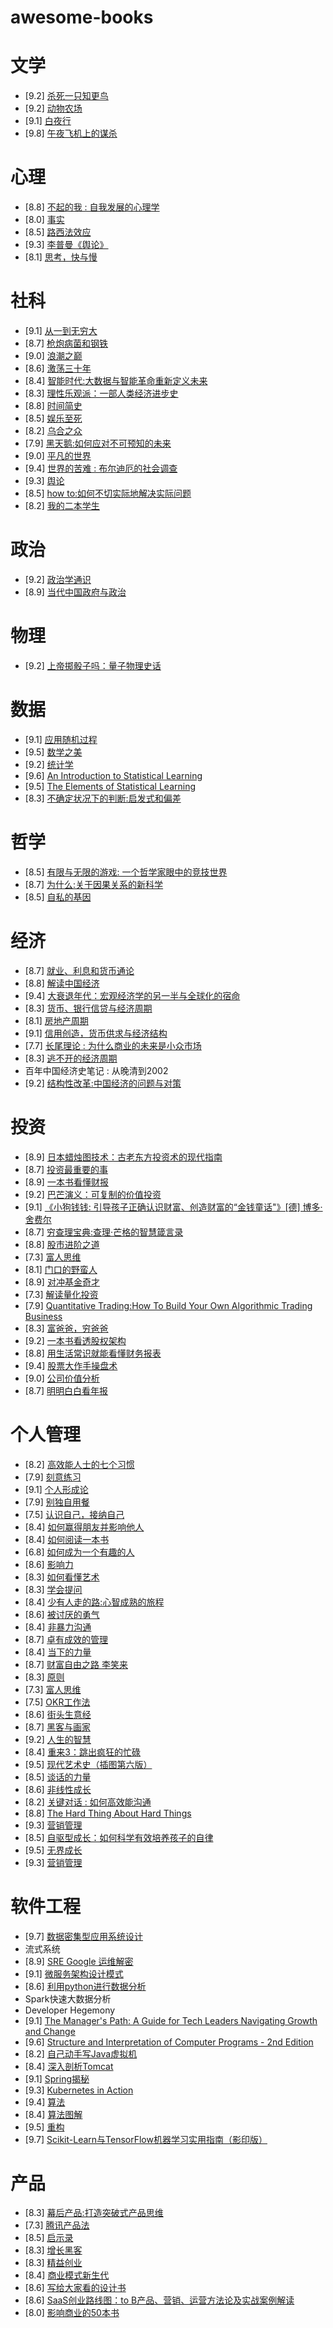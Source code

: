 # awesome-books

# 文学
* [9.2] [杀死一只知更鸟](https://book.douban.com/subject/6781808/)
* [9.2] [动物农场](https://book.douban.com/subject/2035179/)
* [9.1] [白夜行](https://book.douban.com/subject/10554308/)
* [9.8] [午夜飞机上的谋杀](https://book.douban.com/subject/3072494/)

# 心理
* [8.8] [不起的我 : 自我发展的心理学](https://book.douban.com/subject/34836531/)
* [8.0] [事实](https://book.douban.com/subject/33385402/)
* [8.5] [路西法效应](https://book.douban.com/subject/4071842/)
* [9.3] [李普曼《舆论》](https://book.douban.com/subject/27662713/)
* [8.1] [思考，快与慢](https://book.douban.com/subject/10785583/)

# 社科
* [9.1] [从一到无穷大](https://book.douban.com/subject/1102715/)
* [8.7] [枪炮病菌和钢铁](https://book.douban.com/subject/1813841/)
* [9.0] [浪潮之巅](https://book.douban.com/subject/6709783/)
* [8.6] [激荡三十年](https://book.douban.com/subject/3151575/)
* [8.4] [智能时代:大数据与智能革命重新定义未来](https://book.douban.com/subject/26838557/)
* [8.3] [理性乐观派：一部人类经济进步史](https://book.douban.com/subject/6913343/)
* [8.8] [时间简史](https://book.douban.com/subject/1034282/)
* [8.5] [娱乐至死](https://book.douban.com/subject/1062193/)
* [8.2] [乌合之众](https://book.douban.com/subject/1012611/)
* [7.9] [黑天鹅:如何应对不可预知的未来](https://book.douban.com/subject/6854525/)
* [9.0] [平凡的世界](https://book.douban.com/subject/10517238/)
* [9.4] [世界的苦难 : 布尔迪厄的社会调查](https://book.douban.com/subject/26943381/)
* [9.3] [舆论](https://book.douban.com/subject/27662713/)
* [8.5] [how to:如何不切实际地解决实际问题](https://book.douban.com/subject/35048568/)
* [8.2] [我的二本学生](https://book.douban.com/subject/35050614/?icn=index-topchart-subject)

# 政治
* [9.2] [政治学通识](https://book.douban.com/subject/26658395/)
* [8.9] [当代中国政府与政治](https://book.douban.com/subject/26665157/)

# 物理
* [9.2] [上帝掷骰子吗：量子物理史话](https://book.douban.com/subject/1467022/)

# 数据
* [9.1] [应用随机过程](https://book.douban.com/subject/2309401/)
* [9.5] [数学之美](https://book.douban.com/subject/35033507/)
* [9.2] [统计学](https://book.douban.com/subject/1588297/)
* [9.6] [An Introduction to Statistical Learning](https://book.douban.com/subject/21706191/)
* [9.5] [The Elements of Statistical Learning](https://book.douban.com/subject/3294335/)
* [8.3] [不确定状况下的判断:启发式和偏差](https://book.douban.com/subject/3248694/)

# 哲学
* [8.5] [有限与无限的游戏: 一个哲学家眼中的竞技世界](https://book.douban.com/subject/25742296/)
* [8.7] [为什么:关于因果关系的新科学](https://book.douban.com/subject/33438811/)
* [8.5] [自私的基因](https://book.douban.com/subject/11445548/)

# 经济
* [8.7] [就业、利息和货币通论](https://book.douban.com/subject/1137246/)
* [8.8] [解读中国经济](https://book.douban.com/subject/11626951/)
* [9.4] [大衰退年代：宏观经济学的另一半与全球化的宿命](https://book.douban.com/subject/33451663/)
* [8.3] [货币、银行信贷与经济周期](https://book.douban.com/subject/10765392/)
* [8.1] [房地产周期](https://book.douban.com/subject/27142454/)
* [9.1] [信用创造，货币供求与经济结构](https://book.douban.com/subject/26314075/)
* [7.7] [长尾理论 : 为什么商业的未来是小众市场](https://book.douban.com/subject/26584041/)
* [8.3] [逃不开的经济周期](https://book.douban.com/subject/3265599/)
* 百年中国经济史笔记 : 从晚清到2002
* [9.2] [结构性改革:中国经济的问题与对策](https://book.douban.com/subject/35147504/)

# 投资
* [8.9] [日本蜡烛图技术：古老东方投资术的现代指南](https://book.douban.com/subject/34948750/)
* [8.7] [投资最重要的事](https://book.douban.com/subject/10799082/)
* [8.9] [一本书看懂财报](https://book.douban.com/subject/25926542/)
* [9.2] [巴芒演义：可复制的价值投资](https://book.douban.com/subject/34997313/)
* [9.1] [《小狗钱钱: 引导孩子正确认识财富、创造财富的“金钱童话"》[德] 博多·舍费尔](https://book.douban.com/subject/3576486/)
* [8.7] [穷查理宝典:查理·芒格的智慧箴言录](https://book.douban.com/subject/5346110/)
* [8.8] [股市进阶之道](https://book.douban.com/subject/25829645/)
* [7.3] [富人思维](https://book.douban.com/subject/30407984/)
* [8.1] [门口的野蛮人](https://book.douban.com/subject/4953707/)
* [8.9] [对冲基金奇才](https://book.douban.com/subject/24153567/)
* [7.3] [解读量化投资](https://book.douban.com/subject/4149140/)
* [7.9] [Quantitative Trading:How To Build Your Own Algorithmic Trading Business](https://book.douban.com/subject/3361807/)
* [8.3] [富爸爸，穷爸爸](https://book.douban.com/subject/1033778/)
* [9.2] [一本书看透股权架构](https://book.douban.com/subject/33413106/)
* [8.8] [用生活常识就能看懂财务报表](https://book.douban.com/subject/26996646/)
* [9.4] [股票大作手操盘术](https://book.douban.com/subject/26286602/)
* [9.0] [公司价值分析](https://book.douban.com/subject/26419787/)
* [8.7] [明明白白看年报](https://book.douban.com/subject/4827216/)

# 个人管理
* [8.2] [高效能人士的七个习惯](https://book.douban.com/subject/1048007/)
* [7.9] [刻意练习](https://book.douban.com/subject/26895993/)
* [9.1] [个人形成论](https://book.douban.com/subject/1218321/)
* [7.9] [别独自用餐](https://book.douban.com/subject/5344908/)
* [7.5] [认识自己，接纳自己](https://book.douban.com/subject/5291811/)
* [8.4] [如何赢得朋友并影响他人](https://book.douban.com/subject/1969064/)
* [8.4] [如何阅读一本书](https://book.douban.com/subject/1013208/)
* [6.8] [如何成为一个有趣的人](https://book.douban.com/subject/27055728/)
* [8.6] [影响力](https://book.douban.com/subject/1786387/)
* [8.3] [如何看懂艺术](https://book.douban.com/subject/30170099/)
* [8.3] [学会提问](https://book.douban.com/subject/20428922/)
* [8.4] [少有人走的路:心智成熟的旅程](https://book.douban.com/subject/1775691/)
* [8.6] [被讨厌的勇气](https://book.douban.com/subject/26369699/)
* [8.4] [非暴力沟通](https://book.douban.com/subject/3533221/)
* [8.7] [卓有成效的管理](https://book.douban.com/subject/1322025/)
* [8.4] [当下的力量](https://book.douban.com/subject/2277299/)
* [8.7] [财富自由之路 李笑来](https://book.douban.com/subject/27094706/)
* [8.3] [原则](https://book.douban.com/subject/27608239/)
* [7.3] [富人思维](https://book.douban.com/subject/30407984/)
* [7.5] [OKR工作法](https://book.douban.com/subject/27132072/)
* [8.6] [街头生意经](https://book.douban.com/subject/4225644/)
* [8.7] [黑客与画家](https://book.douban.com/subject/6021440/)
* [9.2] [人生的智慧](https://book.douban.com/subject/3261600/)
* [8.4] [重来3：跳出疯狂的忙碌](https://book.douban.com/subject/35135787/)
* [9.5] [现代艺术史（插图第六版）](https://book.douban.com/subject/35125542/)
* [8.5] [谈话的力量](https://book.douban.com/subject/1183730/)
* [8.6] [非线性成长](https://book.douban.com/subject/35218970/)
* [8.2] [关键对话 : 如何高效能沟通](https://book.douban.com/subject/10586741/)
* [8.8] [The Hard Thing About Hard Things](https://book.douban.com/subject/25823036/)
* [9.3] [营销管理](https://book.douban.com/subject/26879263/)
* [8.5] [自驱型成长：如何科学有效培养孩子的自律](https://book.douban.com/subject/35048510/)
* [9.5] [无界成长](https://book.douban.com/subject/35065701/)
* [9.3] [营销管理](https://book.douban.com/subject/26879263/)

# 软件工程
* [9.7] [数据密集型应用系统设计](https://book.douban.com/subject/30329536/)
* 流式系统
* [8.9] [SRE Google 运维解密](https://book.douban.com/subject/26875239/)
* [9.1] [微服务架构设计模式](https://book.douban.com/subject/33425123/)
* [8.6] [利用python进行数据分析](https://book.douban.com/subject/25779298/)
* Spark快速大数据分析
* Developer Hegemony
* [9.1] [The Manager's Path: A Guide for Tech Leaders Navigating Growth and Change](https://book.douban.com/subject/26997855/)
* [9.6] [Structure and Interpretation of Computer Programs - 2nd Edition](https://book.douban.com/subject/1451622/)
* [8.2] [自己动手写Java虚拟机](https://book.douban.com/subject/26802084/)
* [8.4] [深入剖析Tomcat](深入剖析Tomcat)
* [9.1] [Spring揭秘](https://book.douban.com/subject/3897837/)
* [9.3] [Kubernetes in Action](https://book.douban.com/subject/26997846/)
* [9.4] [算法](https://book.douban.com/subject/19952400/)
* [8.4] [算法图解](https://book.douban.com/subject/26979890/)
* [9.5] [重构](https://book.douban.com/subject/30468597/)
* [9.7] [Scikit-Learn与TensorFlow机器学习实用指南（影印版）](https://www.douban.com/doulist/116333232/?start=25&sort=seq&playable=0&sub_type=)

# 产品
* [8.3] [幕后产品:打造突破式产品思维](https://book.douban.com/subject/33396395/)
* [7.3] [腾讯产品法](https://book.douban.com/subject/27205096/)
* [8.5] [启示录](https://book.douban.com/subject/5914587/)
* [8.3] [增长黑客](https://book.douban.com/subject/27593848/)
* [8.3] [精益创业](https://book.douban.com/subject/10945606/)
* [8.4] [商业模式新生代](https://book.douban.com/subject/6718487/)
* [8.6] [写给大家看的设计书](https://book.douban.com/subject/3323633/)
* [8.6] [SaaS创业路线图：to B产品、营销、运营方法论及实战案例解读](https://book.douban.com/subject/35079444/)
* [8.0] [影响商业的50本书](https://book.douban.com/subject/35047171/)
